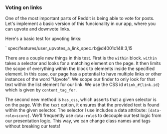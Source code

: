 ### Voting on links

One of the most important parts of Reddit is being able to vote for posts. Let's
implement a basic version of this funcionality in our app, where you can upvote
and downvote links.

Here's a basic test for upvoting links:

` spec/features/user_upvotes_a_link_spec.rb@d4001c148:3,15

There are a couple new things in this test. First is the `within` block.
`within` takes a selector and looks for a matching element on the page. It then
limits the scope of everything within the block to elements inside the specified
element. In this case, our page has a potential to have multiple links or other
instances of the word "Upvote". We scope our finder to only look for that text
within the list element for our link. We use the CSS id `#link_#{link.id}` which
is given by `content_tag_for`.

The second new method is `has_css`, which asserts that a given selector is on
the page. With the `text` option, it ensures that the provided text is found
within the given selector. The selector I use includes a data attribute:
`[data-role=score]`. We'll frequently use `data-role`s to decouple our test
logic from our presentation logic. This way, we can change class names and tags
without breaking our tests!
